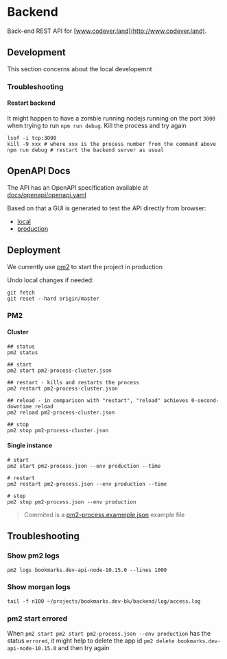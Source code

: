 # Backend
Back-end REST API for [www.codever.land](http://www.codever.land).

## Development
This section concerns about the local developemnt

### Troubleshooting

#### Restart backend
It might happen to have a zombie running nodejs running on the port `3000` when trying to run `npm run debug`.
Kill the process and try again

```shell
lsof -i tcp:3000
kill -9 xxx # where xxx is the process number from the command above
npm run debug # restart the backend server as usual
```

## OpenAPI Docs
The API has an OpenAPI specification available at [docs/openapi/openapi.yaml](docs/openapi/openapi.yaml)

Based on that a GUI is generated to test the API directly from browser:
* [local](http://localhost:3000/api/docs)
* [production](https://www.codever.dev/api/docs)

## Deployment
We currently use [pm2](https://pm2.keymetrics.io/) to start the project in production

Undo local changes if needed:
```
git fetch
git reset --hard origin/master
```

### PM2

#### Cluster

```shell script
## status
pm2 status

## start
pm2 start pm2-process-cluster.json

## restart - kills and restarts the process
pm2 restart pm2-process-cluster.json

## reload - in comparison with "restart", "reload" achieves 0-second-downtime reload
pm2 reload pm2-process-cluster.json

## stop
pm2 stop pm2-process-cluster.json
```

#### Single instance
```shell
# start
pm2 start pm2-process.json --env production --time

# restart
pm2 restart pm2-process.json --env production --time

# stop
pm2 stop pm2-process.json --env production
```

> Commited is a [pm2-process.exammple.json](pm2-process.exammple.json) example file


## Troubleshooting

### Show pm2 logs
```shell
pm2 logs bookmarks.dev-api-node-10.15.0 --lines 1000
```

### Show morgan logs
```shell
tail -f n100 ~/projects/bookmarks.dev-bk/backend/log/access.log
```

### pm2 start errored
When `pm2 start pm2 start pm2-process.json --env production` has the status `errored`, it might help to delete the app id
 `pm2 delete bookmarks.dev-api-node-10.15.0` and then try again

